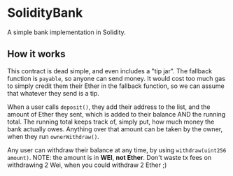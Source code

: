 # SolidityBank
A simple bank implementation in Solidity.

## How it works
This contract is dead simple, and even includes a "tip jar".  The fallback function is `payable`, so anyone can send money.  It would cost too much gas to simply credit them their Ether in the fallback function, so we can assume that whatever they send is a tip.  

When a user calls `deposit()`, they add their address to the list, and the amount of Ether they sent, which is added to their balance AND the running total.  The running total keeps track of, simply put, how much money the bank actually owes.  Anything over that amount can be taken by the owner, when they run `ownerWithdraw()`.  

Any user can withdraw their balance at any time, by using `withdraw(uint256 amount)`.  NOTE: the amount is in **WEI**, **not Ether**.  Don't waste tx fees on withdrawing 2 Wei, when you could withdraw 2 Ether ;)

